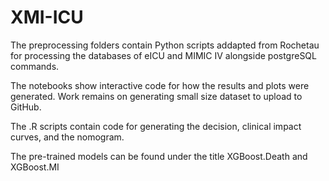 # XMI-ICU

The preprocessing folders contain Python scripts addapted from Rochetau for processing the databases of eICU and MIMIC IV alongside postgreSQL commands.

The notebooks show interactive code for how the results and plots were generated. Work remains on generating small size dataset to upload to GitHub.

The .R scripts contain code for generating the decision, clinical impact curves, and the nomogram.

The pre-trained models can be found under the title XGBoost.Death and XGBoost.MI
